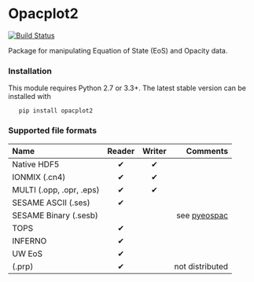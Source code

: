 # Opacplot2

[![Build Status](https://travis-ci.org/luli/opacplot2.svg?branch=master)](https://travis-ci.org/luli/opacplot2)


Package for manipulating Equation of State (EoS) and Opacity data.


### Installation 

   This module requires Python 2.7 or 3.3+. The latest stable version can be installed with

       pip install opacplot2


### Supported file formats

| Name                     | Reader   | Writer   | Comments  | 
|:------------------------ |:--------:|:--------:|----------:| 
| Native HDF5              | ✔        | ✔        |           | 
| IONMIX (.cn4)            | ✔        | ✔        |           | 
| MULTI (.opp, .opr, .eps) | ✔        | ✔        |           | 
| SESAME ASCII (.ses)      | ✔        |          |           | 
| SESAME Binary (.sesb)    |          |          | see [pyeospac](http://github.com/luli/pyeospac) | 
| TOPS                     | ✔        |          |           | 
| INFERNO                  | ✔        |          |           | 
| UW EoS                   | ✔        |          |           | 
| (.prp)                   | ✔        |          |  not distributed    | 



